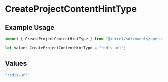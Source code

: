 # CreateProjectContentHintType

## Example Usage

```typescript
import { CreateProjectContentHintType } from "@vercel/sdk/models/operations/createproject.js";

let value: CreateProjectContentHintType = "redis-url";
```

## Values

```typescript
"redis-url"
```